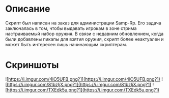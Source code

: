 # Описание
Скрипт был написан на заказ для администрации Samp-Rp. Его задача заключалась в том, чтобы выдавать игрокам в зоне стрима настраиваемый набор оружия.
В связи с недавним обновлением, когда были добавлены пикапы для взятия оружия, скрипт более неактуален и может быть интересен лишь начинающим скриптерам.
# Скриншоты
![https://i.imgur.com/4lO5UFB.png?1](https://i.imgur.com/4lO5UFB.png?1)
![https://i.imgur.com/81bzIjX.png?1](https://i.imgur.com/81bzIjX.png?1)
![https://i.imgur.com/TXEdk5u.png?1](https://i.imgur.com/TXEdk5u.png?1)